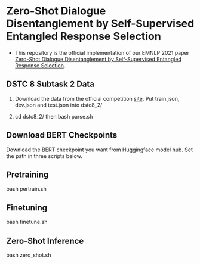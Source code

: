 # Zero-Shot Dialogue Disentanglement by Self-Supervised Entangled Response Selection

- This repository is the official implementation of our EMNLP 2021 paper [Zero-Shot Dialogue Disentanglement by Self-Supervised Entangled Response Selection](https://arxiv.org/abs/2110.12646).

## DSTC 8 Subtask 2 Data

1. Download the data from the official competition [site](https://github.com/dstc8-track2/NOESIS-II). Put train.json, dev.json and test.json into dstc8_2/

2. cd dstc8_2/ then bash parse.sh

## Download BERT Checkpoints
Download the BERT checkpoint you want from Huggingface model hub. Set the path in three scripts below.

## Pretraining
bash pertrain.sh

## Finetuning
bash finetune.sh

## Zero-Shot Inference
bash zero_shot.sh
